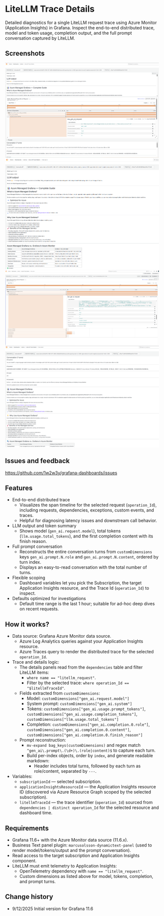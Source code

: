 # LiteLLM Trace Details

Detailed diagnostics for a single LiteLLM request trace using Azure Monitor (Application Insights) in Grafana. Inspect the end-to-end distributed trace, model and token usage, completion output, and the full prompt conversation captured by LiteLLM.

## Screenshots
![litellm-trace-overview](https://github.com/1w2w3y/grafana-dashboards/raw/master/litellm-trace/litellm-trace-overwiew-2509.png)
![litellm-trace-llm-output](https://github.com/1w2w3y/grafana-dashboards/raw/master/litellm-trace/litellm-trace-llm-output-2509.png)
![litellm-trace-only](https://github.com/1w2w3y/grafana-dashboards/raw/master/litellm-trace/litellm-trace-only-2509.png)
![litellm-trace-llm-prompts](https://github.com/1w2w3y/grafana-dashboards/raw/master/litellm-trace/litellm-trace-llm-prompts-2509.png)

## Issues and feedback
https://github.com/1w2w3y/grafana-dashboards/issues

## Features
- End-to-end distributed trace
  - Visualizes the span timeline for the selected request (`operation_Id`), including requests, dependencies, exceptions, custom events, and traces.
  - Helpful for diagnosing latency issues and downstream call behavior.
- LLM output and token summary
  - Shows model (`gen_ai.request.model`), total tokens (`llm.usage.total_tokens`), and the first completion content with its finish reason.
- Full prompt conversation
  - Reconstructs the entire conversation turns from `customDimensions` keys `gen_ai.prompt.N.role` and `gen_ai.prompt.N.content`, ordered by turn index.
  - Displays an easy-to-read conversation with the total number of turns.
- Flexible scoping
  - Dashboard variables let you pick the Subscription, the target Application Insights resource, and the Trace Id (`operation_Id`) to inspect.
- Defaults optimized for investigations
  - Default time range is the last 1 hour; suitable for ad-hoc deep dives on recent requests.

## How it works?
- Data source: Grafana Azure Monitor data source.
  - Azure Log Analytics queries against your Application Insights resource.
  - Azure Traces query to render the distributed trace for the selected `operation_Id`.
- Trace and details logic:
  - The details panels read from the `dependencies` table and filter LiteLLM items:
    - `where name == "litellm_request"`.
    - Filter by the selected trace: `where operation_Id == "$litellmTraceId"`.
  - Fields extracted from `customDimensions`:
    - Model: `customDimensions["gen_ai.request.model"]`
    - System prompt: `customDimensions["gen_ai.system"]`
    - Tokens: `customDimensions["gen_ai.usage.prompt_tokens"]`, `customDimensions["gen_ai.usage.completion_tokens"]`, `customDimensions["llm.usage.total_tokens"]`
    - Completion: `customDimensions["gen_ai.completion.0.role"]`, `customDimensions["gen_ai.completion.0.content"]`, `customDimensions["gen_ai.completion.0.finish_reason"]`
  - Prompt reconstruction:
    - `mv-expand bag_keys(customDimensions)` and regex match `^gen_ai\.prompt\.(\d+)\.(role|content)$` to capture each turn.
    - Build per-index objects, order by `index`, and generate readable markdown:
      - Header includes total turns, followed by each turn as role/content, separated by `---`.
- Variables:
  - `subscriptionId` — selected subscription.
  - `applicationInsightsResourceId` — the Application Insights resource ID (discovered via Azure Resource Graph scoped by the selected subscription).
  - `litellmTraceId` — the trace identifier (`operation_Id`) sourced from `dependencies | distinct operation_Id` for the selected resource and dashboard time.

## Requirements
- Grafana 11.6+ with the Azure Monitor data source (11.6.x).
- Business Text panel plugin: `marcusolsson-dynamictext-panel` (used to render model/tokens/output and the prompt conversation).
- Read access to the target subscription and Application Insights component.
- LiteLLM must emit telemetry to Application Insights:
  - OpenTelemetry dependency with `name == "litellm_request"`.
  - Custom dimensions as listed above for model, tokens, completion, and prompt turns.

## Change history
- 9/12/2025 Initial version for Grafana 11.6

